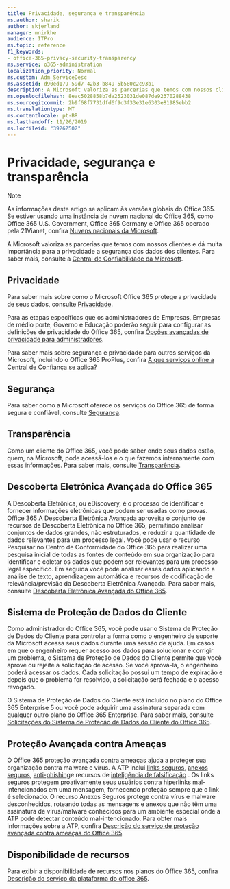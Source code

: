 ```yaml
---
title: Privacidade, segurança e transparência
ms.author: sharik
author: skjerland
manager: mnirkhe
audience: ITPro
ms.topic: reference
f1_keywords:
- office-365-privacy-security-transparency
ms.service: o365-administration
localization_priority: Normal
ms.custom: Adm_ServiceDesc
ms.assetid: d90ed179-59d7-42b3-b849-5b580c2c93b1
description: A Microsoft valoriza as parcerias que temos com nossos clientes e dá muita importância para a privacidade a segurança dos dados dos clientes. Para saber mais, consulte a Central de Confiabilidade da Microsoft.
ms.openlocfilehash: 8eac5028858b7da2523031de087de92370288438
ms.sourcegitcommit: 2b9f68f7731dfd6f9d3f33e31e6303e81985ebb2
ms.translationtype: MT
ms.contentlocale: pt-BR
ms.lasthandoff: 11/26/2019
ms.locfileid: "39262502"
---
```

# <a name="privacy-security-and-transparency"></a>Privacidade, segurança e transparência

> [!NOTE]
> As informações deste artigo se aplicam às versões globais do Office 365. Se estiver usando uma instância de nuvem nacional do Office 365, como Office 365 U.S. Government, Office 365 Germany e Office 365 operado pela 21Vianet, confira [Nuvens nacionais da Microsoft](https://go.microsoft.com/fwlink/?linkid=841582). 
  
A Microsoft valoriza as parcerias que temos com nossos clientes e dá muita importância para a privacidade a segurança dos dados dos clientes. Para saber mais, consulte a [Central de Confiabilidade da Microsoft](https://go.microsoft.com/fwlink/?LinkID=717951&amp;clcid=0x409).
  
## <a name="privacy"></a>Privacidade

Para saber mais sobre como o Microsoft Office 365 protege a privacidade de seus dados, consulte [Privacidade](https://go.microsoft.com/fwlink/?LinkID=717953&amp;clcid=0x409). 
  
Para as etapas específicas que os administradores de Empresas, Empresas de médio porte, Governo e Educação poderão seguir para configurar as definições de privacidade do Office 365, confira [Opções avançadas de privacidade para administradores](https://go.microsoft.com/fwlink/p/?LinkID=285202).
  
Para saber mais sobre segurança e privacidade para outros serviços da Microsoft, incluindo o Office 365 ProPlus, confira [A que serviços online a Central de Confiança se aplica?](https://www.microsoft.com/trustcenter/default.aspx)
  
## <a name="security"></a>Segurança

Para saber como a Microsoft oferece os serviços do Office 365 de forma segura e confiável, consulte [Segurança](https://go.microsoft.com/fwlink/?LinkID=717954&amp;clcid=0x409).
  
## <a name="transparency"></a>Transparência

Como um cliente do Office 365, você pode saber onde seus dados estão, quem, na Microsoft, pode acessá-los e o que fazemos internamente com essas informações. Para saber mais, consulte [Transparência](https://go.microsoft.com/fwlink/?LinkID=717955&amp;clcid=0x409).
  
## <a name="office-365-advanced-ediscovery"></a>Descoberta Eletrônica Avançada do Office 365

A Descoberta Eletrônica, ou eDiscovery, é o processo de identificar e fornecer informações eletrônicas que podem ser usadas como provas. Office 365 A Descoberta Eletrônica Avançada aproveita o conjunto de recursos de Descoberta Eletrônica no Office 365, permitindo analisar conjuntos de dados grandes, não estruturados, e reduzir a quantidade de dados relevantes para um processo legal. Você pode usar o recurso Pesquisar no Centro de Conformidade do Office 365 para realizar uma pesquisa inicial de todas as fontes de conteúdo em sua organização para identificar e coletar os dados que podem ser relevantes para um processo legal específico. Em seguida você pode analisar esses dados aplicando a análise de texto, aprendizagem automática e recursos de codificação de relevância/previsão da Descoberta Eletrônica Avançada. Para saber mais, consulte [Descoberta Eletrônica Avançada do Office 365](https://go.microsoft.com/fwlink/?LinkID=717971&amp;clcid=0x409).
  
## <a name="customer-lockbox"></a>Sistema de Proteção de Dados do Cliente

Como administrador do Office 365, você pode usar o Sistema de Proteção de Dados do Cliente para controlar a forma como o engenheiro de suporte da Microsoft acessa seus dados durante uma sessão de ajuda. Em casos em que o engenheiro requer acesso aos dados para solucionar e corrigir um problema, o Sistema de Proteção de Dados do Cliente permite que você aprove ou rejeite a solicitação de acesso. Se você aprová-la, o engenheiro poderá acessar os dados. Cada solicitação possui um tempo de expiração e depois que o problema for resolvido, a solicitação será fechada e o acesso revogado.
  
O Sistema de Proteção de Dados do Cliente está incluído no plano do Office 365 Enterprise 5 ou você pode adquirir uma assinatura separada com qualquer outro plano do Office 365 Enterprise. Para saber mais, consulte [Solicitações do Sistema de Proteção de Dados do Cliente do Office 365](https://go.microsoft.com/fwlink/?LinkID=717969&amp;clcid=0x409).
  
## <a name="advanced-threat-protection"></a>Proteção Avançada contra Ameaças

O Office 365 proteção avançada contra ameaças ajuda a proteger sua organização contra malware e vírus. A ATP inclui [links seguros](https://docs.microsoft.com/office365/securitycompliance/atp-safe-links), [anexos seguros](https://docs.microsoft.com/office365/securitycompliance/atp-safe-attachments), [anti-phishing](https://docs.microsoft.com/office365/securitycompliance/atp-anti-phishing)e recursos de [inteligência de falsificação](https://docs.microsoft.com/office365/securitycompliance/learn-about-spoof-intelligence) . Os links seguros protegem proativamente seus usuários contra hiperlinks mal-intencionados em uma mensagem, fornecendo proteção sempre que o link é selecionado. O recurso Anexos Seguros protege contra vírus e malware desconhecidos, roteando todas as mensagens e anexos que não têm uma assinatura de vírus/malware conhecidos para um ambiente especial onde a ATP pode detectar conteúdo mal-intencionado. Para obter mais informações sobre a ATP, confira [Descrição do serviço de proteção avançada contra ameaças do Office 365](../office-365-advanced-threat-protection-service-description.md).
  
## <a name="feature-availability"></a>Disponibilidade de recursos

Para exibir a disponibilidade de recursos nos planos do Office 365, confira [Descrição do serviço da plataforma do office 365](office-365-platform-service-description.md).
  